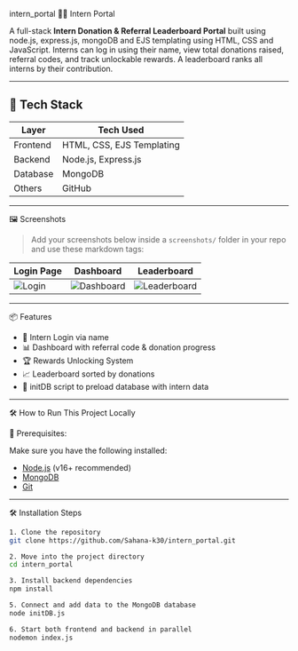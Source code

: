 intern_portal
🧑‍💼 Intern Portal

A full-stack **Intern Donation & Referral Leaderboard Portal** built using node.js, express.js, mongoDB and EJS templating using HTML, CSS and JavaScript. Interns can log in using their name, view total donations raised, referral codes, and track unlockable rewards. A leaderboard ranks all interns by their contribution.

---

## 🚀 Tech Stack

| Layer      | Tech Used                         |
|------------|-----------------------------------|
| Frontend   | HTML, CSS, EJS Templating         |
| Backend    | Node.js, Express.js               |
| Database   | MongoDB                           |
| Others     | GitHub                            |

---

🖼️ Screenshots

> Add your screenshots below inside a `screenshots/` folder in your repo and use these markdown tags:

| Login Page | Dashboard | Leaderboard |
|------------|-----------|-------------|
| ![Login](screenshots/login.png) | ![Dashboard](screenshots/dashboard.png) | ![Leaderboard](screenshots/leaderboard.png) |

---

 📦 Features

- 🔐 Intern Login via name
- 📊 Dashboard with referral code & donation progress
- 🏆 Rewards Unlocking System
- 📈 Leaderboard sorted by donations
- 🧰 initDB script to preload database with intern data

---

 🛠️ How to Run This Project Locally

 🔧 Prerequisites:

Make sure you have the following installed:

- [Node.js](https://nodejs.org/) (v16+ recommended)
- [MongoDB](https://www.mongodb.com/try/download/community)
- [Git](https://git-scm.com/)

---

🛠 Installation Steps

```bash
1. Clone the repository
git clone https://github.com/Sahana-k30/intern_portal.git

2. Move into the project directory
cd intern_portal

3. Install backend dependencies
npm install

5. Connect and add data to the MongoDB database
node initDB.js

6. Start both frontend and backend in parallel
nodemon index.js
